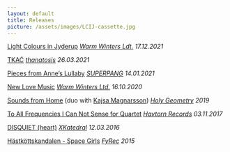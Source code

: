 ```yaml
---
layout: default
title: Releases
picture: /assets/images/LCIJ-cassette.jpg
---
```


[Light Colours in Jyderup](https://martaforsberg.bandcamp.com/album/light-colours-in-jyderup)
*[Warm Winters Ldt.](https://warmwintersltd.bandcamp.com/) 17.12.2021*

[TKAĆ](https://martaforsberg.bandcamp.com/album/tka)
*[thanatosis](https://thanatosis.org/) 26.03.2021*

[Pieces from Anne’s Lullaby](https://martaforsberg.bandcamp.com/album/pieces-from-anne-s-lullaby)
*[SUPERPANG](https://superpang.bandcamp.com/) 14.01.2021*

[New Love Music](https://martaforsberg.bandcamp.com/album/new-love-music)
*[Warm Winters Ltd.](https://warmwintersltd.bandcamp.com/) 16.10.2020*

[Sounds from Home](https://holygeometrytapes.bandcamp.com/album/sounds-from-home) (duo with [Kajsa Magnarsson](http://kajsamagnarsson.tumblr.com/))
*[Holy Geometry](https://www.holygeometry.com/product/marta-forsberg-kajsa-magnarsson-mauro-hertig-sounds-from-home) 2019*

[To All Frequencies I Can Not Sense for Quartet](https://martaforsberg.bandcamp.com/album/to-all-frequencies-i-can-not-sense-for-quartet)
*[Havtorn Records](http://www.havtornrecords.com/marta-forsberg-to-all-frequencies-i-can-not-sense-for-quartet/) 03.11.2017*

[DISQUIET (heart)](https://xkatedral.bandcamp.com/album/xkatedral-volume-ii-2)
*[XKatedral](http://www.xkatedral.se/) 12.03.2016*

[Hästköttskandalen - Space Girls](https://fylkingen.bandcamp.com/album/spacegirls)
*[FyRec](https://www.fylkingen.se/fyrec) 2015*
